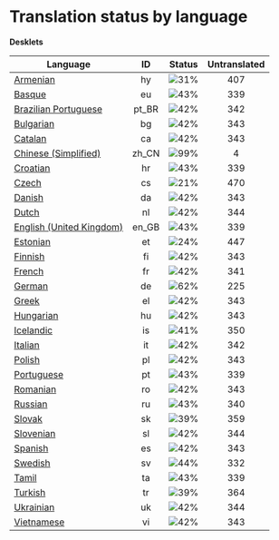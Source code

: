 # Translation status by language
**Desklets**

Language | ID | Status | Untranslated
---------|:--:|:------:|:-----------:
[Armenian](language-status/hy.md) | hy |  ![31%](http://progressed.io/bar/31) | 407
[Basque](language-status/eu.md) | eu |  ![43%](http://progressed.io/bar/43) | 339
[Brazilian Portuguese](language-status/pt_BR.md) | pt_BR |  ![42%](http://progressed.io/bar/42) | 342
[Bulgarian](language-status/bg.md) | bg |  ![42%](http://progressed.io/bar/42) | 343
[Catalan](language-status/ca.md) | ca |  ![42%](http://progressed.io/bar/42) | 343
[Chinese (Simplified)](language-status/zh_CN.md) | zh_CN |  ![99%](http://progressed.io/bar/99) | 4
[Croatian](language-status/hr.md) | hr |  ![43%](http://progressed.io/bar/43) | 339
[Czech](language-status/cs.md) | cs |  ![21%](http://progressed.io/bar/21) | 470
[Danish](language-status/da.md) | da |  ![42%](http://progressed.io/bar/42) | 343
[Dutch](language-status/nl.md) | nl |  ![42%](http://progressed.io/bar/42) | 344
[English (United Kingdom)](language-status/en_GB.md) | en_GB |  ![43%](http://progressed.io/bar/43) | 339
[Estonian](language-status/et.md) | et |  ![24%](http://progressed.io/bar/24) | 447
[Finnish](language-status/fi.md) | fi |  ![42%](http://progressed.io/bar/42) | 343
[French](language-status/fr.md) | fr |  ![42%](http://progressed.io/bar/42) | 341
[German](language-status/de.md) | de |  ![62%](http://progressed.io/bar/62) | 225
[Greek](language-status/el.md) | el |  ![42%](http://progressed.io/bar/42) | 343
[Hungarian](language-status/hu.md) | hu |  ![42%](http://progressed.io/bar/42) | 343
[Icelandic](language-status/is.md) | is |  ![41%](http://progressed.io/bar/41) | 350
[Italian](language-status/it.md) | it |  ![42%](http://progressed.io/bar/42) | 342
[Polish](language-status/pl.md) | pl |  ![42%](http://progressed.io/bar/42) | 343
[Portuguese](language-status/pt.md) | pt |  ![43%](http://progressed.io/bar/43) | 339
[Romanian](language-status/ro.md) | ro |  ![42%](http://progressed.io/bar/42) | 343
[Russian](language-status/ru.md) | ru |  ![43%](http://progressed.io/bar/43) | 340
[Slovak](language-status/sk.md) | sk |  ![39%](http://progressed.io/bar/39) | 359
[Slovenian](language-status/sl.md) | sl |  ![42%](http://progressed.io/bar/42) | 344
[Spanish](language-status/es.md) | es |  ![42%](http://progressed.io/bar/42) | 343
[Swedish](language-status/sv.md) | sv |  ![44%](http://progressed.io/bar/44) | 332
[Tamil](language-status/ta.md) | ta |  ![43%](http://progressed.io/bar/43) | 339
[Turkish](language-status/tr.md) | tr |  ![39%](http://progressed.io/bar/39) | 364
[Ukrainian](language-status/uk.md) | uk |  ![42%](http://progressed.io/bar/42) | 344
[Vietnamese](language-status/vi.md) | vi |  ![42%](http://progressed.io/bar/42) | 343
